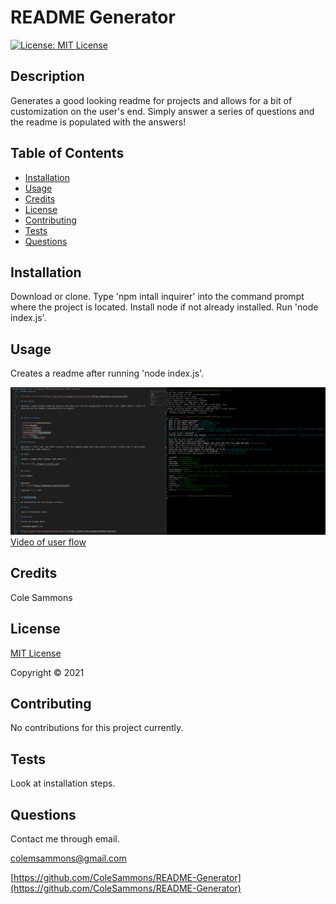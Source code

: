 # README Generator

  [![License: MIT License](https://img.shields.io/badge/license-MIT-green)](https://opensource.org/licenses/MIT)

  ## Description 

  Generates a good looking readme for projects and allows for a bit of customization on the user's end. Simply answer a series of questions and the readme is populated with the answers!

  

  ## Table of Contents

  * [Installation](#installation)
  * [Usage](#usage)
  * [Credits](#credits)
  * [License](#license)
  * [Contributing](#contributing)
  * [Tests](#tests)
  * [Questions](#questions)
   
  ## Installation
  
  Download or clone. Type 'npm intall inquirer' into the command prompt where the project is located. Install node if not already installed. Run 'node index.js'.
  
  ## Usage

  Creates a readme after running 'node index.js'.
  
  ![Screenshot](/images/screenshot.png)
  [Video of user flow](https://drive.google.com/file/d/1IZunA6aWXMlCCVaTkWgdfrmaEMZepdgH/view)
  

  ## Credits

  Cole Sammons

  
  ## License
  [MIT License](https://opensource.org/licenses/MIT)

  Copyright &copy; 2021
  

  ## Contributing

  No contributions for this project currently.

  ## Tests

  Look at installation steps.

  ## Questions

  Contact me through email.

  colemsammons@gmail.com

  [https://github.com/ColeSammons/README-Generator](https://github.com/ColeSammons/README-Generator)
